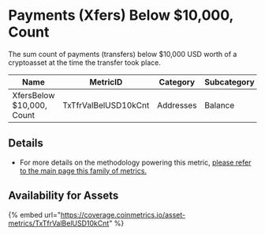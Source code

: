 # Payments (Xfers) Below $10,000, Count

The sum count of payments (transfers) below $10,000 USD worth of a cryptoasset at the time the transfer took place.&#x20;

| Name                      | MetricID             | Category  | Subcategory | Type | Unit      | Interval |
| ------------------------- | -------------------- | --------- | ----------- | ---- | --------- | -------- |
| XfersBelow $10,000, Count | TxTfrValBelUSD10kCnt | Addresses | Balance     | Sum  | Addresses | 1 day    |

## Details

* For more details on the methodology powering this metric, [please refer to the main page this family of metrics. ](./)

## Availability for Assets

{% embed url="https://coverage.coinmetrics.io/asset-metrics/TxTfrValBelUSD10kCnt" %}
